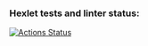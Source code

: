 ### Hexlet tests and linter status:
[![Actions Status](https://github.com/serviru/backend-project-lvl1/workflows/hexlet-check/badge.svg)](https://github.com/serviru/backend-project-lvl1/actions)